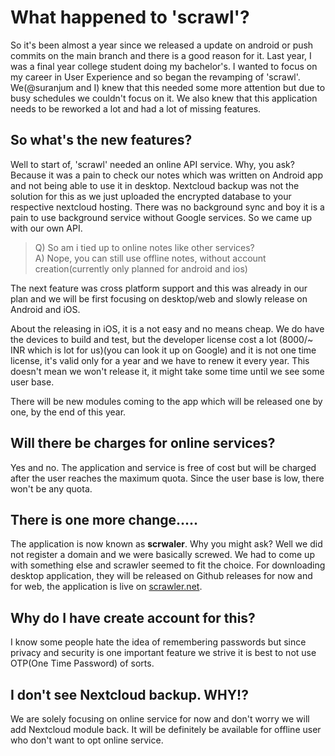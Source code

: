 # What happened to 'scrawl'?
So it's been almost a year since we released a update on android or push commits on the main branch and there is a good reason for it. Last year, I was a final year college student doing my bachelor's. I wanted to focus on my career in User Experience and so began the revamping of 'scrawl'. We(@suranjum and I) knew that this needed some more attention but due to busy schedules we couldn't focus on it. We also knew that this application needs to be reworked a lot and had a lot of missing features.

## So what's the new features?
Well to start of, 'scrawl' needed an online API service. Why, you ask? Because it was a pain to check our notes which was written on Android app and not being able to use it in desktop. Nextcloud backup was not the solution for this as we just uploaded the encrypted database to your respective nextcloud hosting. There was no background sync and boy it is a pain to use background service without Google services. So we came up with our own API.

> Q) So am i tied up to online notes like other services?\
> A) Nope, you can still use offline notes, without account creation(currently only planned for android and ios)

The next feature was cross platform support and this was already in our plan and we will be first focusing on desktop/web and slowly release on Android and iOS. 

About the releasing in iOS, it is a not easy and no means cheap. We do have the devices to build and test, but the developer license cost a lot (8000/~ INR which is lot for us)(you can look it up on Google) and it is not one time license, it's valid only for a year and we have to renew it every year. This doesn't mean we won't release it, it might take some time until we see some user base. 

There will be new modules coming to the app which will be released one by one, by the end of this year.

## Will there be charges for online services?
Yes and no. The application and service is free of cost but will be charged after the user reaches the maximum quota. Since the user base is low, there won't be any quota.

## There is one more change.....
The application is now known as **scrwaler**. Why you might ask? Well we did not register a domain and we were basically screwed. We had to come up with something else and scrawler seemed to fit the choice. For downloading desktop application, they will be released on Github releases for now and for web, the application is live on [scrawler.net](http://scrawler.net).

## Why do I have create account for this?
I know some people hate the idea of remembering passwords but since privacy and security is one important feature we strive it is best to not use OTP(One Time Password) of sorts. 

## I don't see Nextcloud backup. WHY!?
We are solely focusing on online service for now and don't worry we will add Nextcloud module back. It will be definitely be available for offline user who don't want to opt online service.